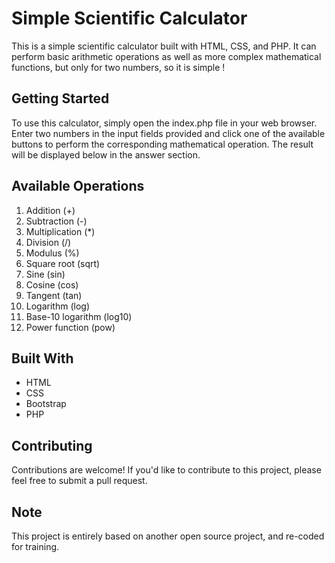 # Simple Scientific Calculator

This is a simple scientific calculator built with HTML, CSS, and PHP. It can perform basic arithmetic operations as well as more complex mathematical functions, but only for two numbers, so it is simple !

## Getting Started
To use this calculator, simply open the index.php file in your web browser. Enter two numbers in the input fields provided and click one of the available buttons to perform the corresponding mathematical operation. The result will be displayed below in the answer section.

## Available Operations

1. Addition (+)
2. Subtraction (-)
3. Multiplication (*)
4. Division (/)
5. Modulus (%)
6. Square root (sqrt)
7. Sine (sin)
8. Cosine (cos)
9. Tangent (tan)
10. Logarithm (log)
11. Base-10 logarithm (log10)
12. Power function (pow)

## Built With
- HTML
- CSS
- Bootstrap
- PHP

## Contributing
Contributions are welcome! If you'd like to contribute to this project, please feel free to submit a pull request.

## Note
This project is entirely based on another open source project, and re-coded for training.